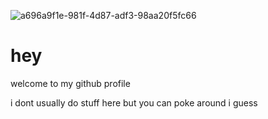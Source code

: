 ![a696a9f1e-981f-4d87-adf3-98aa20f5fc66](https://user-images.githubusercontent.com/76428041/203849674-8e0582be-52c2-4a70-9cce-43a823d7cea9.png)
# hey
<p>welcome to my github profile</p>
<p>i dont usually do stuff here but you can poke around i guess</p>
